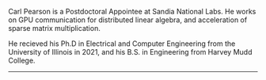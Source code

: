 Carl Pearson is a Postdoctoral Appointee at Sandia National Labs.
He works on GPU communication for distributed linear algebra, and acceleration of sparse matrix multiplication.

He recieved his Ph.D in Electrical and Computer Engineering from the University of Illinois in 2021, and his B.S. in Engineering from Harvey Mudd College.

---